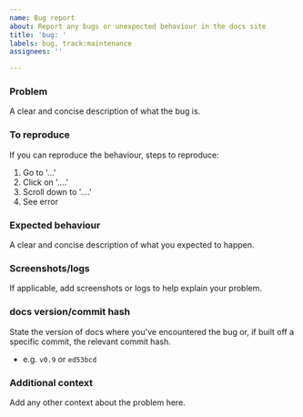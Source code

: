 ```yaml
---
name: Bug report
about: Report any bugs or unexpected behaviour in the docs site
title: 'bug: '
labels: bug, track:maintenance
assignees: ''

---
```


### Problem
A clear and concise description of what the bug is.

### To reproduce
If you can reproduce the behaviour, steps to reproduce:
1. Go to '...'
2. Click on '....'
3. Scroll down to '....'
4. See error

### Expected behaviour
A clear and concise description of what you expected to happen.

### Screenshots/logs
If applicable, add screenshots or logs to help explain your problem.

### docs version/commit hash
State the version of docs where you've encountered the bug or, if built off a specific commit, the relevant commit hash.
- e.g. `v0.9` or `ed53bcd`

### Additional context
Add any other context about the problem here.
